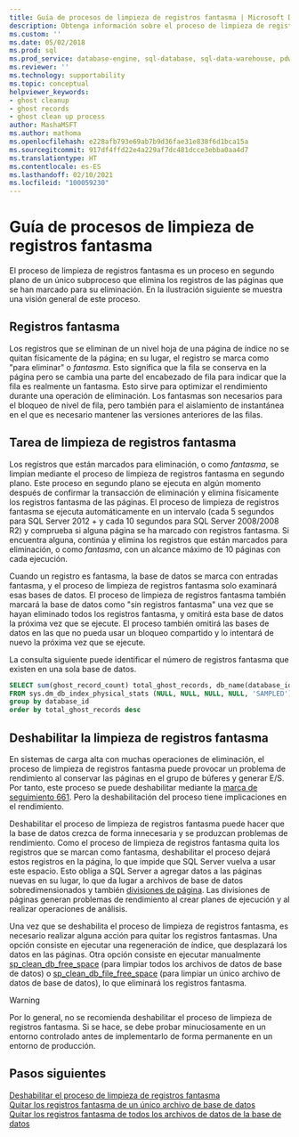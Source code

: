 ```yaml
---
title: Guía de procesos de limpieza de registros fantasma | Microsoft Docs
description: Obtenga información sobre el proceso de limpieza de registros fantasma, un proceso en segundo plano que elimina los registros de las páginas que se han marcado para su eliminación en SQL Server.
ms.custom: ''
ms.date: 05/02/2018
ms.prod: sql
ms.prod_service: database-engine, sql-database, sql-data-warehouse, pdw
ms.reviewer: ''
ms.technology: supportability
ms.topic: conceptual
helpviewer_keywords:
- ghost cleanup
- ghost records
- ghost clean up process
author: MashaMSFT
ms.author: mathoma
ms.openlocfilehash: e228afb793e69ab7b9d36fae31e838f6d1bca15a
ms.sourcegitcommit: 917df4ffd22e4a229af7dc481dcce3ebba0aa4d7
ms.translationtype: HT
ms.contentlocale: es-ES
ms.lasthandoff: 02/10/2021
ms.locfileid: "100059230"
---
```

# <a name="ghost-cleanup-process-guide"></a>Guía de procesos de limpieza de registros fantasma

El proceso de limpieza de registros fantasma es un proceso en segundo plano de un único subproceso que elimina los registros de las páginas que se han marcado para su eliminación. En la ilustración siguiente se muestra una visión general de este proceso.

## <a name="ghost-records"></a>Registros fantasma

Los registros que se eliminan de un nivel hoja de una página de índice no se quitan físicamente de la página; en su lugar, el registro se marca como "para eliminar" o *fantasma*. Esto significa que la fila se conserva en la página pero se cambia una parte del encabezado de fila para indicar que la fila es realmente un fantasma. Esto sirve para optimizar el rendimiento durante una operación de eliminación. Los fantasmas son necesarios para el bloqueo de nivel de fila, pero también para el aislamiento de instantánea en el que es necesario mantener las versiones anteriores de las filas.

## <a name="ghost-record-cleanup-task"></a>Tarea de limpieza de registros fantasma

Los registros que están marcados para eliminación, o como *fantasma*, se limpian mediante el proceso de limpieza de registros fantasma en segundo plano. Este proceso en segundo plano se ejecuta en algún momento después de confirmar la transacción de eliminación y elimina físicamente los registros fantasma de las páginas. El proceso de limpieza de registros fantasma se ejecuta automáticamente en un intervalo (cada 5 segundos para SQL Server 2012 + y cada 10 segundos para SQL Server 2008/2008 R2) y comprueba si alguna página se ha marcado con registros fantasma. Si encuentra alguna, continúa y elimina los registros que están marcados para eliminación, o como *fantasma*, con un alcance máximo de 10 páginas con cada ejecución.

Cuando un registro es fantasma, la base de datos se marca con entradas fantasma, y el proceso de limpieza de registros fantasma solo examinará esas bases de datos. El proceso de limpieza de registros fantasma también marcará la base de datos como "sin registros fantasma" una vez que se hayan eliminado todos los registros fantasma, y omitirá esta base de datos la próxima vez que se ejecute. El proceso también omitirá las bases de datos en las que no pueda usar un bloqueo compartido y lo intentará de nuevo la próxima vez que se ejecute.

La consulta siguiente puede identificar el número de registros fantasma que existen en una sola base de datos. 

 ```sql
 SELECT sum(ghost_record_count) total_ghost_records, db_name(database_id) 
 FROM sys.dm_db_index_physical_stats (NULL, NULL, NULL, NULL, 'SAMPLED')
 group by database_id
 order by total_ghost_records desc
```

## <a name="disable-the-ghost-cleanup"></a>Deshabilitar la limpieza de registros fantasma

En sistemas de carga alta con muchas operaciones de eliminación, el proceso de limpieza de registros fantasma puede provocar un problema de rendimiento al conservar las páginas en el grupo de búferes y generar E/S. Por tanto, este proceso se puede deshabilitar mediante la [marca de seguimiento 661](../t-sql/database-console-commands/dbcc-traceon-trace-flags-transact-sql.md). Pero la deshabilitación del proceso tiene implicaciones en el rendimiento.

Deshabilitar el proceso de limpieza de registros fantasma puede hacer que la base de datos crezca de forma innecesaria y se produzcan problemas de rendimiento. Como el proceso de limpieza de registros fantasma quita los registros que se marcan como fantasma, deshabilitar el proceso dejará estos registros en la página, lo que impide que SQL Server vuelva a usar este espacio. Esto obliga a SQL Server a agregar datos a las páginas nuevas en su lugar, lo que da lugar a archivos de base de datos sobredimensionados y también [divisiones de página](indexes/specify-fill-factor-for-an-index.md). Las divisiones de páginas generan problemas de rendimiento al crear planes de ejecución y al realizar operaciones de análisis. 

Una vez que se deshabilita el proceso de limpieza de registros fantasma, es necesario realizar alguna acción para quitar los registros fantasmas. Una opción consiste en ejecutar una regeneración de índice, que desplazará los datos en las páginas. Otra opción consiste en ejecutar manualmente [sp_clean_db_free_space](system-stored-procedures/sp-clean-db-free-space-transact-sql.md) (para limpiar todos los archivos de datos de base de datos) o [sp_clean_db_file_free_space](system-stored-procedures/sp-clean-db-file-free-space-transact-sql.md) (para limpiar un único archivo de datos de base de datos), lo que eliminará los registros fantasma.

 >[!warning]
 > Por lo general, no se recomienda deshabilitar el proceso de limpieza de registros fantasma. Si se hace, se debe probar minuciosamente en un entorno controlado antes de implementarlo de forma permanente en un entorno de producción.


## <a name="next-steps"></a>Pasos siguientes  
[Deshabilitar el proceso de limpieza de registros fantasma](https://support.microsoft.com/help/920093/tuning-options-for-sql-server-when-running-in-high-performance-workloa)
<br>[Quitar los registros fantasma de un único archivo de base de datos](system-stored-procedures/sp-clean-db-file-free-space-transact-sql.md)
<br>[Quitar los registros fantasma de todos los archivos de datos de la base de datos](system-stored-procedures/sp-clean-db-free-space-transact-sql.md)


